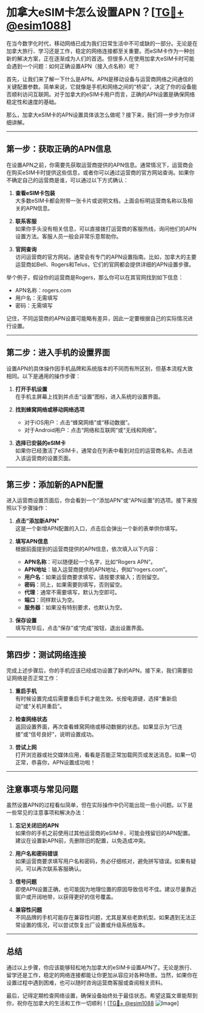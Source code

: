 # 加拿大eSIM卡怎么设置APN？[[TG💪+ @esim1088](https://t.me/s/esim1088)]

在当今数字化时代，移动网络已成为我们日常生活中不可或缺的一部分。无论是在加拿大旅行、学习还是工作，稳定的网络连接都至关重要。而eSIM卡作为一种创新的解决方案，正在逐渐成为人们的首选。但很多人在使用加拿大eSIM卡时可能会遇到一个问题：如何正确设置APN（接入点名称）呢？

首先，让我们来了解一下什么是APN。APN是移动设备与运营商网络之间通信的关键配置参数。简单来说，它就像是手机和网络之间的“桥梁”，决定了你的设备能否顺利访问互联网。对于加拿大的eSIM卡用户而言，正确的APN设置是确保网络稳定性和速度的基础。

那么，加拿大eSIM卡的APN设置具体该怎么做呢？接下来，我们将一步步为你详细讲解。

---

## 第一步：获取正确的APN信息

在设置APN之前，你需要先获取运营商提供的APN信息。通常情况下，运营商会在购买eSIM卡时提供这些信息，或者你可以通过运营商的官方网站查询。如果你不确定自己的运营商是谁，可以通过以下方式确认：

1. **查看eSIM卡包装**  
   大多数eSIM卡都会附带一张卡片或说明文档，上面会标明运营商名称以及相关的APN信息。

2. **联系客服**  
   如果你手头没有相关信息，可以直接拨打运营商的客服热线，询问他们的APN设置方法。客服人员一般会非常乐意帮助你。

3. **官网查询**  
   访问运营商的官方网站，通常会有专门的APN设置指南。比如，加拿大的主要运营商如Bell、Rogers和Telus，它们的官网都会提供详细的APN设置步骤。

举个例子，假设你的运营商是Rogers，那么你可以在其官网找到如下信息：
- APN名称：rogers.com  
- 用户名：无需填写  
- 密码：无需填写  

记住，不同运营商的APN设置可能略有差异，因此一定要根据自己的实际情况进行设置。

---

## 第二步：进入手机的设置界面

设置APN的具体操作因手机品牌和系统版本的不同而有所区别，但基本流程大致相同。以下是通用的操作步骤：

1. **打开手机设置**  
   在手机主屏幕上找到并点击“设置”图标，进入系统的设置界面。

2. **找到蜂窝网络或移动网络选项**  
   - 对于iOS用户：点击“蜂窝网络”或“移动数据”。
   - 对于Android用户：点击“网络和互联网”或“无线和网络”。

3. **选择已安装的eSIM卡**  
   如果你已经激活了eSIM卡，通常会在列表中看到对应的运营商名称。点击进入该运营商的设置页面。

---

## 第三步：添加新的APN配置

进入运营商设置页面后，你会看到一个“添加APN”或“APN设置”的选项。接下来按照以下步骤操作：

1. **点击“添加新APN”**  
   这是一个新增APN配置的入口，点击后会弹出一个新的表单供你填写。

2. **填写APN信息**  
   根据前面提到的运营商提供的APN信息，依次填入以下内容：
   - **APN名称**：可以随便起一个名字，比如“Rogers APN”。
   - **APN地址**：输入运营商提供的APN地址，例如“rogers.com”。
   - **用户名**：如果运营商要求填写，请按要求输入；否则留空。
   - **密码**：同上，如果需要则填写，否则留空。
   - **代理**：通常不需要填写，默认为空即可。
   - **端口**：同样默认为空。
   - **服务器**：如果没有特别要求，也默认为空。

3. **保存设置**  
   填写完毕后，点击“保存”或“完成”按钮，退出设置界面。

---

## 第四步：测试网络连接

完成上述步骤后，你的手机应该已经成功设置了新的APN。接下来，我们需要验证网络是否正常工作：

1. **重启手机**  
   有时候设置完成后需要重启手机才能生效。长按电源键，选择“重新启动”或“关机并重启”。

2. **检查网络状态**  
   返回设置界面，再次查看蜂窝网络或移动数据的状态。如果显示为“已连接”或“信号良好”，说明设置成功。

3. **尝试上网**  
   打开浏览器或社交媒体应用，看看是否能正常加载网页或发送消息。如果一切正常，恭喜你，APN设置成功啦！

---

## 注意事项与常见问题

虽然设置APN的过程看似简单，但在实际操作中仍可能出现一些小问题。以下是一些常见的注意事项和解决办法：

1. **忘记关闭旧的APN**  
   如果你的手机之前使用过其他运营商的eSIM卡，可能会残留旧的APN配置。建议在设置新APN前，先删除旧的配置，以免造成冲突。

2. **用户名和密码错误**  
   如果运营商要求填写用户名和密码，务必仔细核对，避免拼写错误。如果有疑问，可以再次联系客服确认。

3. **信号问题**  
   即使APN设置正确，也可能因为地理位置的原因导致信号不佳。建议尽量靠近窗户或开阔地带，以获得更好的信号覆盖。

4. **兼容性问题**  
   不同品牌的手机可能存在兼容性问题，尤其是某些老款机型。如果遇到无法正常设置的情况，可以尝试恢复出厂设置或升级系统版本。

---

## 总结

通过以上步骤，你应该能够轻松地为加拿大的eSIM卡设置APN了。无论是旅行、留学还是工作，稳定的网络连接都能让你更加从容应对各种场景。当然，如果你在设置过程中遇到困难，也可以随时咨询运营商客服或查阅相关资料。

最后，记得定期检查网络设置，确保设备始终处于最佳状态。希望这篇文章能帮到你，祝你在加拿大的生活和工作一切顺利！[[TG💪+ @esim1088](https://t.me/s/esim1088) ![Image](https://i.postimg.cc/4NQfJmqS/Snipaste-2025-05-13-00-14-12.png)]